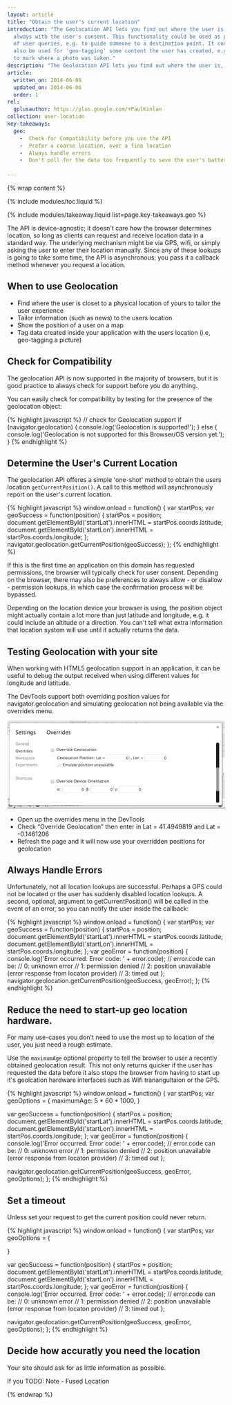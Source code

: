 ```yaml
---
layout: article
title: "Obtain the user's current location"
introduction: "The Geolocation API lets you find out where the user is, 
  always with the user's consent. This functionality could be used as part 
  of user queries, e.g. to guide someone to a destination point. It could
  also be used for 'geo-tagging' some content the user has created, e.g. 
  to mark where a photo was taken."
description: "The Geolocation API lets you find out where the user is, always with the user's consent."
article:
  written_on: 2014-06-06
  updated_on: 2014-06-06
  order: 1
rel:
  gplusauthor: https://plus.google.com/+PaulKinlan
collection: user-location
key-takeaways:
  geo: 
    -  Check for Compatibility before you use the API
    -  Prefer a coarse location, over a fine location
    -  Always handle errors
    -  Don't poll for the data too frequently to save the user's battery

---
```


{% wrap content %}

{% include modules/toc.liquid %}

{% include modules/takeaway.liquid list=page.key-takeaways.geo %}

The API is device-agnostic; it doesn't care how the browser determines
location, so long as clients can request and receive location data in a
standard way. The underlying mechanism might be via GPS, wifi, or simply
asking the user to enter their location manually. Since any of these lookups
is going to take some time, the API is asynchronous; you pass it a callback
method whenever you request a location.

## When to use Geolocation

*  Find where the user is closet to a physical location of yours to tailor 
   the user experience
*  Tailor information (such as news) to the users location
*  Show the position of a user on a map
*  Tag data created inside your application with the users location 
   (i.e, geo-tagging a picture)


## Check for Compatibility

The geolocation API is now supported in the majority of browsers, but it is
good practice to always check for support before you do anything.

You can easily check for compatibility by testing for the presence of the
geolocation object:

{% highlight javascript %}
// check for Geolocation support
if (navigator.geolocation) {
  console.log('Geolocation is supported!');
}
else {
  console.log('Geolocation is not supported for this Browser/OS version yet.');
}
{% endhighlight %}

## Determine the User's Current Location

The geolocation API offeres a simple 'one-shot' method to obtain the users
location  `getCurrentPosition()`.  A call to this method will asynchronously
report on the user's  current location.

{% highlight javascript %}
window.onload = function() {
  var startPos;
  var geoSuccess = function(position) {
    startPos = position;
    document.getElementById('startLat').innerHTML = startPos.coords.latitude;
    document.getElementById('startLon').innerHTML = startPos.coords.longitude;
  };
  navigator.geolocation.getCurrentPosition(geoSuccess);
};
{% endhighlight %}

If this is the first time an application on this domain has requested
permissions, the browser will typically check for user consent. Depending on
the browser, there may also be preferences to always allow - or disallow -
permission lookups, in which case the confirmation process will be bypassed.

Depending on the location device your browser is using, the position object
might actually contain a lot more than just latitude and longitude, e.g. it
could include an altitude or a direction.  You can't tell what extra information
that location system will use until it actually returns the data.

## Testing Geolocation with your site

When working with HTML5 geolocation support in an application, it can be
useful to debug the output received when using different values for longitude
and latitude.

The DevTools support both overriding position values for navigator.geolocation
and simulating geolocation not being available via the overrides menu.

<img src="images/emulategeolocation.png">

*  Open up the overrides menu in the DevTools
*  Check “Override Geolocation” then enter in Lat = 41.4949819 and Lat = -0.1461206
*  Refresh the page and it will now use your overridden positions for geolocation

##  Always Handle Errors

Unfortunately, not all location lookups are successful. Perhaps a GPS could
not be located or the user has suddenly disabled location lookups. A second,
optional, argument to getCurrentPosition() will be called in the event of an
error, so you can notify the user inside the callback:

{% highlight javascript %}
window.onload = function() {
  var startPos;
  var geoSuccess = function(position) {
    startPos = position;
    document.getElementById('startLat').innerHTML = startPos.coords.latitude;
    document.getElementById('startLon').innerHTML = startPos.coords.longitude;
  };
  var geoError = function(position) {
    console.log('Error occurred. Error code: ' + error.code);
    // error.code can be:
    //   0: unknown error
    //   1: permission denied
    //   2: position unavailable (error response from locaton provider)
    //   3: timed out
  };
  navigator.geolocation.getCurrentPosition(geoSuccess, geoError);
};
{% endhighlight %}

## Reduce the need to start-up geo location hardware.

For many use-cases you don't need to use the most up to location of the user,
you just need a rough estimate.

Use the `maximumAge` optional property to tell the browser to user a recently
obtained geolocation result.  This not only returns quicker if the user has
requested the data before it also stops the browser from having to start up
it's geolcation hardware interfaces such as Wifi tranangultaion or the GPS.

{% highlight javascript %}
window.onload = function() {
  var startPos;
  var geoOptions = {
  	maximumAge: 5 * 60 * 1000,
  }

  var geoSuccess = function(position) {
    startPos = position;
    document.getElementById('startLat').innerHTML = startPos.coords.latitude;
    document.getElementById('startLon').innerHTML = startPos.coords.longitude;
  };
  var geoError = function(position) {
    console.log('Error occurred. Error code: ' + error.code);
    // error.code can be:
    //   0: unknown error
    //   1: permission denied
    //   2: position unavailable (error response from locaton provider)
    //   3: timed out
  };

  navigator.geolocation.getCurrentPosition(geoSuccess, geoError, geoOptions);
};
{% endhighlight %}

## Set a timeout

Unless set your request to get the current position could never return.

{% highlight javascript %}
window.onload = function() {
  var startPos;
  var geoOptions = {

  }

  var geoSuccess = function(position) {
    startPos = position;
    document.getElementById('startLat').innerHTML = startPos.coords.latitude;
    document.getElementById('startLon').innerHTML = startPos.coords.longitude;
  };
  var geoError = function(position) {
    console.log('Error occurred. Error code: ' + error.code);
    // error.code can be:
    //   0: unknown error
    //   1: permission denied
    //   2: position unavailable (error response from locaton provider)
    //   3: timed out
  };

  navigator.geolocation.getCurrentPosition(geoSuccess, geoError, geoOptions);
};
{% endhighlight %}

## Decide how accuratly you need the location

Your site should ask for as little information as possible.

If you 
TODO: Note - Fused Location


{% endwrap %}
